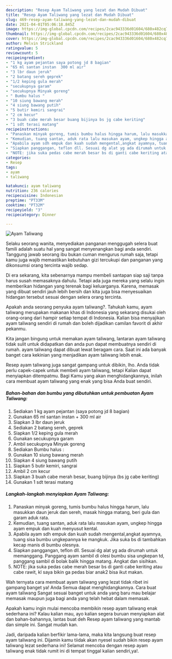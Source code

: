 ```yaml
---
description: "Resep Ayam Taliwang yang lezat dan Mudah Dibuat"
title: "Resep Ayam Taliwang yang lezat dan Mudah Dibuat"
slug: 469-resep-ayam-taliwang-yang-lezat-dan-mudah-dibuat
date: 2021-04-01T05:06:18.845Z
image: https://img-global.cpcdn.com/recipes/2cac943336d01604/680x482cq70/ayam-taliwang-foto-resep-utama.jpg
thumbnail: https://img-global.cpcdn.com/recipes/2cac943336d01604/680x482cq70/ayam-taliwang-foto-resep-utama.jpg
cover: https://img-global.cpcdn.com/recipes/2cac943336d01604/680x482cq70/ayam-taliwang-foto-resep-utama.jpg
author: Melvin Strickland
ratingvalue: 5
reviewcount: 5
recipeingredient:
- "1 kg ayam pejantan saya potong jd 8 bagian"
- "65 ml santan instan  300 ml air"
- "3 lbr daun jeruk"
- "2 batang sereh geprek"
- "1/2 keping gula merah"
- "secukupnya garam"
- "secukupnya Minyak goreng"
- " Bumbu halus "
- "10 siung bawang merah"
- "4 siung bawang putih"
- "5 butir kemiri sangrai"
- "2 cm kecur"
- "3 buah cabe merah besar buang bijinya bs jg cabe keriting"
- "1 sdt terasi matang"
recipeinstructions:
- "Panaskan minyak goreng, tumis bumbu halus hingga harum, lalu masukkan daun jeruk dan sereh, masak hingga matang, beri gula dan garam aduk rata."
- "Kemudian, tuang santan, aduk rata lalu masukan ayam, ungkep hingga ayam empuk dan kuah menyusut kental."
- "Apabila ayam sdh empuk dan kuah sudah mengental,angkat ayamnya, tuang sisa bumbu ungkepannya ke mangkuk. Jika suka bs di tambahkan kecap manis di bumbu olesnya."
- "Siapkan panggangan, teflon dll. Sesuai dg alat yg ada dirumah untuk memanggang. Panggang ayam sambil di olesi bumbu sisa ungkepan td, panggang sambil di bolak balik hingga matang. Angkat dan sisihkan."
- "NOTE: jika suka pedas cabe merah besar bs di ganti cabe keriting atau cabe rawit, kl saya bikin ga pedas biar anak2 bisa ikut makan."
categories:
- Resep
tags:
- ayam
- taliwang

katakunci: ayam taliwang 
nutrition: 236 calories
recipecuisine: Indonesian
preptime: "PT33M"
cooktime: "PT32M"
recipeyield: "3"
recipecategory: Dinner

---
```



![Ayam Taliwang](https://img-global.cpcdn.com/recipes/2cac943336d01604/680x482cq70/ayam-taliwang-foto-resep-utama.jpg)

Selaku seorang wanita, menyediakan panganan menggugah selera buat famili adalah suatu hal yang sangat menyenangkan bagi anda sendiri. Tanggung jawab seorang ibu bukan cuman mengurus rumah saja, tetapi kamu juga wajib memastikan kebutuhan gizi tercukupi dan panganan yang dikonsumsi orang tercinta wajib sedap.

Di era  sekarang, kita sebenarnya mampu membeli santapan siap saji tanpa harus susah memasaknya dahulu. Tetapi ada juga mereka yang selalu ingin memberikan hidangan yang terenak bagi keluarganya. Karena, memasak yang dibuat sendiri jauh lebih bersih dan kita juga bisa menyesuaikan hidangan tersebut sesuai dengan selera orang tercinta. 



Apakah anda seorang penyuka ayam taliwang?. Tahukah kamu, ayam taliwang merupakan makanan khas di Indonesia yang sekarang disukai oleh orang-orang dari hampir setiap tempat di Indonesia. Kalian bisa menyajikan ayam taliwang sendiri di rumah dan boleh dijadikan camilan favorit di akhir pekanmu.

Kita jangan bingung untuk memakan ayam taliwang, lantaran ayam taliwang tidak sulit untuk didapatkan dan anda pun dapat membuatnya sendiri di rumah. ayam taliwang dapat dibuat lewat beragam cara. Saat ini ada banyak banget cara kekinian yang menjadikan ayam taliwang lebih enak.

Resep ayam taliwang juga sangat gampang untuk dibikin, lho. Anda tidak perlu capek-capek untuk membeli ayam taliwang, tetapi Kalian dapat menyiapkan ditempatmu. Bagi Kamu yang akan menghidangkannya, inilah cara membuat ayam taliwang yang enak yang bisa Anda buat sendiri.

<!--inarticleads1-->

##### Bahan-bahan dan bumbu yang dibutuhkan untuk pembuatan Ayam Taliwang:

1. Sediakan 1 kg ayam pejantan (saya potong jd 8 bagian)
1. Gunakan 65 ml santan instan + 300 ml air
1. Siapkan 3 lbr daun jeruk
1. Sediakan 2 batang sereh, geprek
1. Siapkan 1/2 keping gula merah
1. Gunakan secukupnya garam
1. Ambil secukupnya Minyak goreng
1. Sediakan  Bumbu halus :
1. Gunakan 10 siung bawang merah
1. Siapkan 4 siung bawang putih
1. Siapkan 5 butir kemiri, sangrai
1. Ambil 2 cm kecur
1. Siapkan 3 buah cabe merah besar, buang bijinya (bs jg cabe keriting)
1. Gunakan 1 sdt terasi matang




<!--inarticleads2-->

##### Langkah-langkah menyiapkan Ayam Taliwang:

1. Panaskan minyak goreng, tumis bumbu halus hingga harum, lalu masukkan daun jeruk dan sereh, masak hingga matang, beri gula dan garam aduk rata.
1. Kemudian, tuang santan, aduk rata lalu masukan ayam, ungkep hingga ayam empuk dan kuah menyusut kental.
1. Apabila ayam sdh empuk dan kuah sudah mengental,angkat ayamnya, tuang sisa bumbu ungkepannya ke mangkuk. Jika suka bs di tambahkan kecap manis di bumbu olesnya.
1. Siapkan panggangan, teflon dll. Sesuai dg alat yg ada dirumah untuk memanggang. Panggang ayam sambil di olesi bumbu sisa ungkepan td, panggang sambil di bolak balik hingga matang. Angkat dan sisihkan.
1. NOTE: jika suka pedas cabe merah besar bs di ganti cabe keriting atau cabe rawit, kl saya bikin ga pedas biar anak2 bisa ikut makan.




Wah ternyata cara membuat ayam taliwang yang lezat tidak ribet ini gampang banget ya! Anda Semua dapat menghidangkannya. Cara buat ayam taliwang Sangat sesuai banget untuk anda yang baru mau belajar memasak maupun juga bagi anda yang telah hebat dalam memasak.

Apakah kamu ingin mulai mencoba membikin resep ayam taliwang enak sederhana ini? Kalau kalian mau, ayo kalian segera buruan menyiapkan alat dan bahan-bahannya, lantas buat deh Resep ayam taliwang yang mantab dan simple ini. Sangat mudah kan. 

Jadi, daripada kalian berfikir lama-lama, maka kita langsung buat resep ayam taliwang ini. Dijamin kamu tiidak akan nyesel sudah bikin resep ayam taliwang lezat sederhana ini! Selamat mencoba dengan resep ayam taliwang enak tidak rumit ini di tempat tinggal kalian sendiri,ya!.

